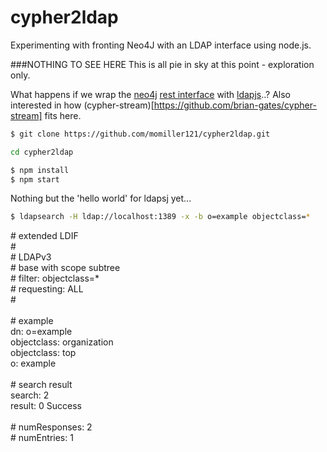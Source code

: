 cypher2ldap
===========

Experimenting with fronting Neo4J with an LDAP interface using node.js.

###NOTHING TO SEE HERE
This is all pie in sky at this point - exploration only.

What happens if we wrap the [neo4j](http://neo4j.com/) [rest interface](https://www.npmjs.com/package/neo4j) with [ldapjs](http://ldapjs.org/)..?
Also interested in how (cypher-stream)[https://github.com/brian-gates/cypher-stream] fits here.

```sh
$ git clone https://github.com/momiller121/cypher2ldap.git
```
```sh
cd cypher2ldap
```
```sh
$ npm install
$ npm start
```
Nothing but the 'hello world' for ldapsj yet...
```sh
$ ldapsearch -H ldap://localhost:1389 -x -b o=example objectclass=*
```
<div># extended LDIF<br/>
#<br/>
# LDAPv3<br/>
# base <o=example> with scope subtree<br/>
# filter: objectclass=*<br/>
# requesting: ALL<br/>
#<br/>
<br/>
# example<br/>
dn: o=example<br/>
objectclass: organization<br/>
objectclass: top<br/>
o: example<br/>
<br/>
# search result<br/>
search: 2<br/>
result: 0 Success<br/>
<br/>
# numResponses: 2<br/>
# numEntries: 1<br/>
</div>